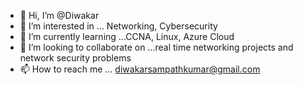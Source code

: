 - 👋 Hi, I’m @Diwakar
- 👀 I’m interested in ... Networking, Cybersecurity
- 🌱 I’m currently learning ...CCNA, Linux, Azure Cloud
- 💞️ I’m looking to collaborate on ...real time networking projects and network security problems
- 📫 How to reach me ... diwakarsampathkumar@gmail.com

<!---
Diwakar-Net/Diwakar-Net is a ✨ special ✨ repository because its `README.md` (this file) appears on your GitHub profile.
You can click the Preview link to take a look at your changes.
--->
